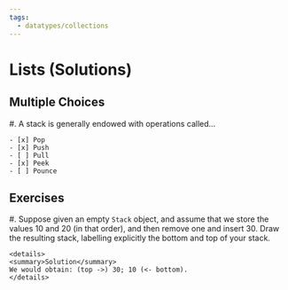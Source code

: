 ```yaml
---
tags:
  - datatypes/collections
---
```


# Lists (Solutions)

## Multiple Choices

#. A stack is generally endowed with operations called…
    
    - [x] Pop
    - [x] Push
    - [ ] Pull
    - [x] Peek
    - [ ] Pounce

## Exercises

#. Suppose given an empty `Stack` object, and assume that we store the values 10 and 20 (in that order), and then remove one and insert 30. Draw the resulting stack, labelling explicitly the bottom and top of your stack.

    <details>
    <summary>Solution</summary>
    We would obtain: (top ->) 30; 10 (<- bottom).
    </details>
